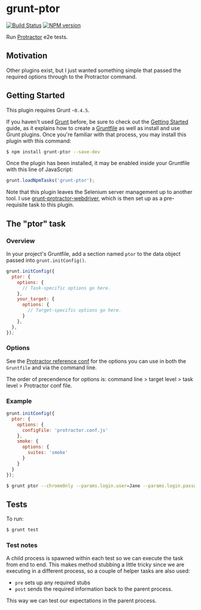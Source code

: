 # grunt-ptor

[![Build Status](https://travis-ci.org/tanem/grunt-ptor.png?branch=master)](https://travis-ci.org/tanem/grunt-ptor)
[![NPM version](https://badge.fury.io/js/grunt-ptor.svg)](http://badge.fury.io/js/grunt-ptor)

Run [Protractor](https://github.com/angular/protractor) e2e tests.

## Motivation

Other plugins exist, but I just wanted something simple that passed the required options through to the Protractor command.

## Getting Started

This plugin requires Grunt `~0.4.5`.

If you haven't used [Grunt](http://gruntjs.com/) before, be sure to check out the [Getting Started](http://gruntjs.com/getting-started) guide, as it explains how to create a [Gruntfile](http://gruntjs.com/sample-gruntfile) as well as install and use Grunt plugins. Once you're familiar with that process, you may install this plugin with this command:

```sh
$ npm install grunt-ptor --save-dev
```

Once the plugin has been installed, it may be enabled inside your Gruntfile with this line of JavaScript:

```js
grunt.loadNpmTasks('grunt-ptor');
```

Note that this plugin leaves the Selenium server management up to another tool. I use [grunt-protractor-webdriver](https://www.npmjs.org/package/grunt-protractor-webdriver), which is then set up as a pre-requisite task to this plugin.

## The "ptor" task

### Overview

In your project's Gruntfile, add a section named `ptor` to the data object passed into `grunt.initConfig()`.

```js
grunt.initConfig({
  ptor: {
    options: {
      // Task-specific options go here.
    },
    your_target: {
      options: {
        // Target-specific options go here.
      }
    },
  },
});
```

### Options

See the [Protractor reference conf](https://github.com/angular/protractor/blob/master/docs/referenceConf.js) for the options you can use in both the `Gruntfile` and via the command line.

The order of precendence for options is: command line > target level > task level > Protractor conf file.

### Example

```js
grunt.initConfig({
  ptor: {
    options: {
      configFile: 'protractor.conf.js'
    },
    smoke: {
      options: {
        suites: 'smoke'
      }
    }
  }
});
```

```sh
$ grunt ptor --chromeOnly --params.login.user=Jane --params.login.password=1234
``` 

## Tests

To run:

```sh
$ grunt test
```

### Test notes

A child process is spawned within each test so we can execute the task from end to end. This makes method stubbing a little tricky since we are executing in a different process, so a couple of helper tasks are also used:

 * `pre` sets up any required stubs
 * `post` sends the required information back to the parent process.

This way we can test our expectations in the parent process.

